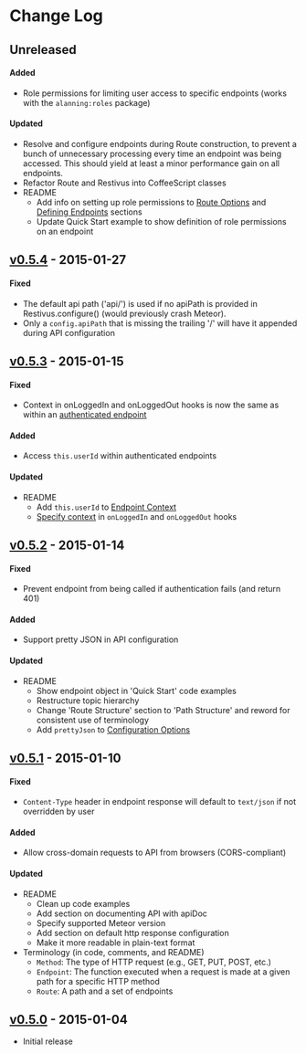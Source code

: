 # Change Log

## Unreleased

#### Added
- Role permissions for limiting user access to specific endpoints (works with the `alanning:roles`
  package)

#### Updated
- Resolve and configure endpoints during Route construction, to prevent a bunch of unnecessary
  processing every time an endpoint was being accessed. This should yield at least a minor
  performance gain on all endpoints.
- Refactor Route and Restivus into CoffeeScript classes
- README
  - Add info on setting up role permissions to [Route Options] and [Defining Endpoints] sections
  - Update Quick Start example to show definition of role permissions on an endpoint


## [v0.5.4] - 2015-01-27

#### Fixed
- The default api path ('api/') is used if no apiPath is provided in Restivus.configure() (would
  previously crash Meteor).
- Only a `config.apiPath` that is missing the trailing '/' will have it appended during API
  configuration


## [v0.5.3] - 2015-01-15

#### Fixed
- Context in onLoggedIn and onLoggedOut hooks is now the same as within an
  [authenticated endpoint][endpoint context]

#### Added
- Access `this.userId` within authenticated endpoints

#### Updated
- README
  - Add `this.userId` to [Endpoint Context]
  - [Specify context][configuration options] in `onLoggedIn` and `onLoggedOut` hooks


## [v0.5.2] - 2015-01-14

#### Fixed
- Prevent endpoint from being called if authentication fails (and return 401)

#### Added
- Support pretty JSON in API configuration

#### Updated
- README
  - Show endpoint object in 'Quick Start' code examples
  - Restructure topic hierarchy
  - Change 'Route Structure' section to 'Path Structure' and reword for consistent use of
    terminology
  - Add `prettyJson` to [Configuration Options]


## [v0.5.1] - 2015-01-10

#### Fixed
- `Content-Type` header in endpoint response will default to `text/json` if not overridden by user

#### Added
- Allow cross-domain requests to API from browsers (CORS-compliant)

#### Updated
- README
  - Clean up code examples
  - Add section on documenting API with apiDoc
  - Specify supported Meteor version
  - Add section on default http response configuration
  - Make it more readable in plain-text format
- Terminology (in code, comments, and README)
  - `Method`: The type of HTTP request (e.g., GET, PUT, POST, etc.)
  - `Endpoint`: The function executed when a request is made at a given path for a specific HTTP method
  - `Route`: A path and a set of endpoints


## [v0.5.0] - 2015-01-04
- Initial release



[v0.5.4]:  https://github.com/kahmali/meteor-restivus/releases/tag/v0.5.4 "Version 0.5.4"
[v0.5.3]:  https://github.com/kahmali/meteor-restivus/releases/tag/v0.5.3 "Version 0.5.3"
[v0.5.2]:  https://github.com/kahmali/meteor-restivus/releases/tag/v0.5.2 "Version 0.5.2"
[v0.5.1]:  https://github.com/kahmali/meteor-restivus/releases/tag/v0.5.1 "Version 0.5.1"
[v0.5.0]:  https://github.com/kahmali/meteor-restivus/releases/tag/v0.5.0 "Version 0.5.0"

[configuration options]: https://github.com/kahmali/meteor-restivus#configuration-options "Configuration Options"
[endpoint context]: https://github.com/kahmali/meteor-restivus#endpoint-context "Endpoint Context"
[defining endpoints]: https://github.com/kahmali/meteor-restivus#defining-endpoints "Defining Endpoints"
[route options]: https://github.com/kahmali/meteor-restivus#route-options "Route Options"
